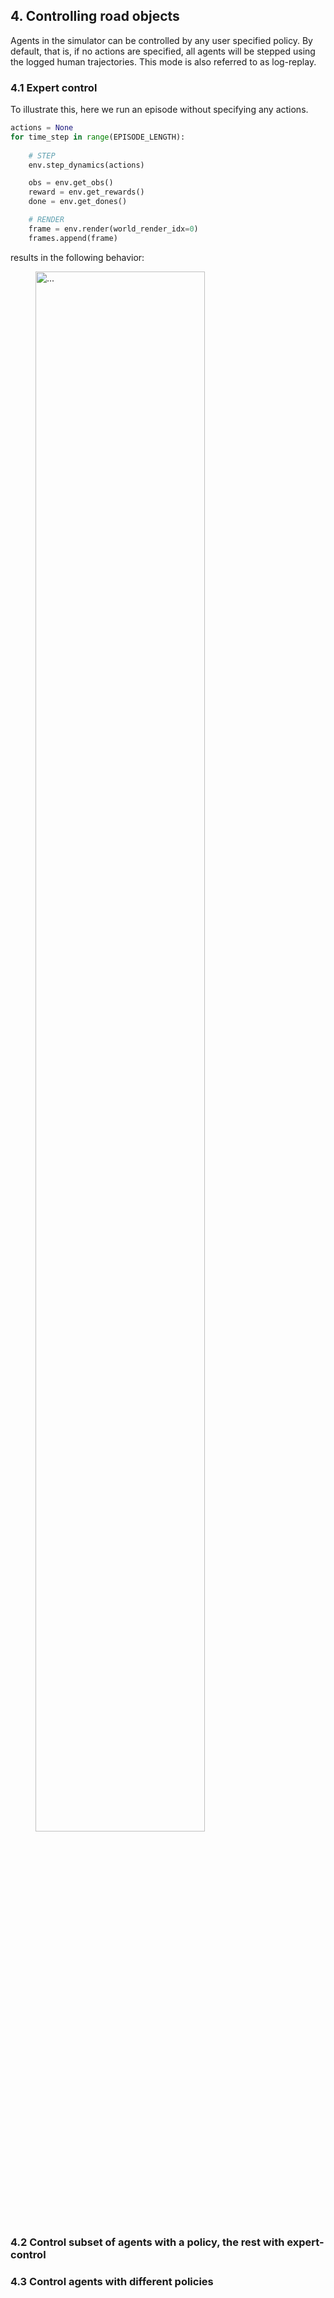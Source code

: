 ## 4. Controlling road objects

Agents in the simulator can be controlled by any user specified policy. By default, that is, if no actions are specified, all agents will be stepped using the logged human trajectories. This mode is also referred to as log-replay.

### 4.1 Expert control

To illustrate this, here we run an episode without specifying any actions. 

```Python
actions = None
for time_step in range(EPISODE_LENGTH):
  
    # STEP
    env.step_dynamics(actions)

    obs = env.get_obs()
    reward = env.get_rewards()
    done = env.get_dones()

    # RENDER
    frame = env.render(world_render_idx=0)
    frames.append(frame)

```

results in the following behavior:

<figure>
<img src="/home/emerge/gpudrive/videos/multi_actors_demo_expert_controlled.gif" alt="...", width=80%>
</figure>


### 4.2 Control subset of agents with a policy, the rest with expert-control

### 4.3 Control agents with different policies